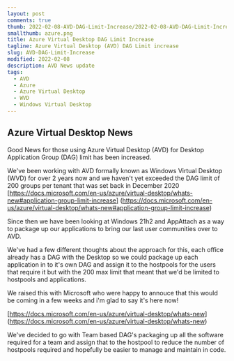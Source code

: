 ```yaml
---
layout: post
comments: true
thumb: 2022-02-08-AVD-DAG-Limit-Increase/2022-02-08-AVD-DAG-Limit-Increase.png
smallthumb: azure.png
title: Azure Virtual Desktop DAG Limit Increase
tagline: Azure Virtual Desktop (AVD) DAG Limit increase
slug: AVD-DAG-Limit-Increase
modified: 2022-02-08
description: AVD News update
tags:
  - AVD
  - Azure
  - Azure Virtual Desktop
  - WVD
  - Windows Virtual Desktop
---
```

## Azure Virtual Desktop News

Good News for those using Azure Virtual Desktop (AVD) for Desktop Application Group (DAG) limit has been increased. 

We've been working with AVD formally known as Windows Virtual Desktop (WVD) for over 2 years now and we haven't yet exceeded the DAG limit of 200 groups per tenant that was set back in December 2020 [https://docs.microsoft.com/en-us/azure/virtual-desktop/whats-new#application-group-limit-increase] (https://docs.microsoft.com/en-us/azure/virtual-desktop/whats-new#application-group-limit-increase)

Since then we have been looking at Windows 21h2 and AppAttach as a way to package up our applications to bring our last user communities over to AVD. 

We've had a few different thoughts about the approach for this, each office already has a DAG with the Desktop so we could package up each application in to it's own DAG and assign it to the hostpools for the users that require it but with the 200 max limit that meant that we'd be limited to hostpools and applications. 

We raised this with Microsoft who were happy to annouce that this would be coming in a few weeks and i'm glad to say it's here now! 

[https://docs.microsoft.com/en-us/azure/virtual-desktop/whats-new] (https://docs.microsoft.com/en-us/azure/virtual-desktop/whats-new)

We've decided to go with Team based DAG's packaging up all the software required for a team and assign that to the hostpool to reduce the number of hostpools required and hopefully be easier to manage and maintain in code. 
